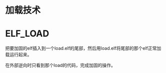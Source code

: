 # 加载技术

# ELF_LOAD

把要加固的elf插入到一个load.elf的尾部，然后用load.elf将尾部的那个elf正常加载运行起来。

在外部逆向时只看到那个load的代码，完成加固的操作。